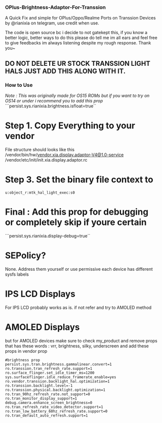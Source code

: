 ### OPlus-Brightness-Adaptor-For-Transsion
A Quick Fix and simple for OPlus/Oppo/Realme Ports on Transsion Devices
by @rianixia on telegram, use credit when use.

The code is open source bc i decide to not gatekept this, if you know a better logic, better ways to do this please do tell me im all ears and feel free to give feedbacks im always listening despite my rough response. Thank you~

## DO NOT DELETE UR STOCK TRANSSION LIGHT HALS JUST ADD THIS ALONG WITH IT.

### How to Use
*Note : This was originally made for OS15 ROMs but if you want to try on OS14 or under i recommend you to add this prop*
```persist.sys.rianixia.brightness.isfloat=true``


# Step 1. Copy Everything to your vendor
File structure should looks like this
/vendor/bin/hw/vendor.xia.display.adaptor-V4@1.0-service
/vendor/etc/init/init.xia.display.adaptor.rc

# Step 3. Set the binary file context to
```u:object_r:mtk_hal_light_exec:s0```

# Final : Add this prop for debugging or completely skip if youre certain
```persist.sys.rianixia.display-debug=true``

# SEPolicy? 
None.
Address them yourself or use permissive each device has different sysfs labels

# IPS LCD Displays
For IPS LCD probably works as is. if not refer and try to AMOLED method 

# AMOLED Displays
but for AMOLED devices
make sure to check my_product and remove props that has these words : vrr, brightness, silky, underscreen
and add these props in vendor prop

```
#brightness prop
persist.sys.tran.brightness.gammalinear.convert=1
ro.transsion.tran_refresh_rate.support=1
ro.surface_flinger.set_idle_timer_ms=1200
sys.surfaceflinger.idle_reduce_framerate_enable=yes
ro.vendor.transsion.backlight_hal.optimization=1
ro.transsion.backlight.level=-1
ro.transsion.physical.backlight.optimization=1
ro.tran_90hz_refresh_rate.not_support=0
ro.tran_monitor_display_support=1
debug.camera.enhance_screen_brightness=0
ro.tran_refresh_rate_video_detector.support=1
ro.tran_low_battery_60hz_refresh_rate.support=0
ro.tran_default_auto_refresh.support=1
```
